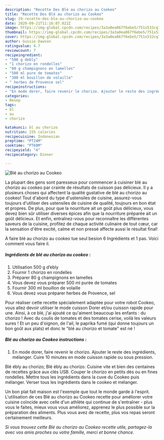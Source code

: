 ```yaml
---
description: "Recette Des Blé au chorizo au Cookeo"
title: "Recette Des Blé au chorizo au Cookeo"
slug: 29-recette-des-ble-au-chorizo-au-cookeo
date: 2020-09-21T11:16:07.022Z
image: https://img-global.cpcdn.com/recipes/3a3a0ea867f6ebe5/751x532cq70/ble-au-chorizo-au-cookeo-photo-principale-de-la-recette.jpg
thumbnail: https://img-global.cpcdn.com/recipes/3a3a0ea867f6ebe5/751x532cq70/ble-au-chorizo-au-cookeo-photo-principale-de-la-recette.jpg
cover: https://img-global.cpcdn.com/recipes/3a3a0ea867f6ebe5/751x532cq70/ble-au-chorizo-au-cookeo-photo-principale-de-la-recette.jpg
author: Gussie Dawson
ratingvalue: 4.7
reviewcount: 7
recipeingredient:
- "500 g debly"
- "1 chorizo en rondelles"
- "80 g champignons en lamelles"
- "500 ml pure de tomates"
- "300 ml bouillon de volaille"
- " herbes de Provence sel"
recipeinstructions:
- "En mode dorer, faire revenir le chorizo. Ajouter le reste des ingrédients, mélanger. Cuire 10 minutes en mode cuisson rapide ou sous pression."
categories:
- Resep
tags:
- bl
- au
- chorizo

katakunci: bl au chorizo 
nutrition: 155 calories
recipecuisine: Indonesian
preptime: "PT24M"
cooktime: "PT60M"
recipeyield: "4"
recipecategory: Dinner

---
```



![Blé au chorizo au Cookeo](https://img-global.cpcdn.com/recipes/3a3a0ea867f6ebe5/751x532cq70/ble-au-chorizo-au-cookeo-photo-principale-de-la-recette.jpg)

La plupart des gens sont paresseux pour commencer à cuisiner blé au chorizo au cookeo par crainte de résultats de cuisson pas délicieux. Il y a plusieurs choses qui affectent la qualité gustative de blé au chorizo au cookeo! Tout d'abord du type d'ustensiles de cuisine, assurez-vous toujours d'utiliser des ustensiles de cuisine de qualité, toujours en bon état et propres. De plus, pour que la nourriture ait un goût plus délicieux, vous devez bien sûr utiliser diverses épices afin que la nourriture préparée ait un goût délicieux. Et enfin, entraînez-vous pour reconnaître les différentes saveurs de la cuisine, profitez de chaque activité culinaire de tout cœur, car la sensation d'être excité, calme et non pressé affecte aussi le résultat final!

<!--inarticleads1-->

À faire blé au chorizo au cookeo tue seul besion 6 Ingrédients et 1 pas. Voici comment vous faire il.

##### Ingrédients de blé au chorizo au cookeo :

1. Utilisation 500 g d’ebly
1. Fournir 1 chorizo en rondelles
1. Préparer 80 g champignons en lamelles
1. Vous devez vous préparer 500 ml purée de tomates
1. Fournir 300 ml bouillon de volaille
1. Vous devez vous préparer  herbes de Provence, sel


Pour réaliser cette recette spécialement adaptée pour votre robot Cookeo, vous allez devoir utiliser le mode cuisson Dorer et/ou cuisson rapide pour une. Ainsi, à ce blé, j&#39;ai ajouté ce qu&#39;aiment beaucoup les enfants : du chorizo ! Avec du coulis de tomates et des tomates cerise, voilà les valeurs sures ! Et un peu d&#39;oignon, de l&#39;ail, le paprika fumé (qui donne toujours un bon goût aux plats) et donc le &#34;blé au chorizo et tomate&#34; est né ! 

<!--inarticleads2-->

##### Blé au chorizo au Cookeo instructions :

1. En mode dorer, faire revenir le chorizo. Ajouter le reste des ingrédients, mélanger. Cuire 10 minutes en mode cuisson rapide ou sous pression.


Blé ébly au chorizo; Blé ébly au chorizo. Cuisine vite et bien des centaines de recettes grâce aux clés USB. Couper le chorizo en petits dés ou en fines rondelles. Mettre tous les ingrédients dans la cuve du Cookeo puis mélanger. Verser tous les ingrédients dans le cookeo et mélanger. 

<!--inarticleads1-->

<p>
Un bon plat fait maison est l'exemple que tout le monde garde à l'esprit. L'utilisation de ces Blé au chorizo au Cookeo recette pour améliorer votre cuisine coïncide avec celle d'un athlète qui continue de s'entraîner - plus vous le faites, mieux vous vous améliorez, apprenez le plus possible sur la préparation des aliments. Plus vous avez de recette, plus vos repas seront certainement meilleurs.
</p>

<p>
<i>Si vous trouvez cette Blé au chorizo au Cookeo recette utile, partagez-la avec vos amis proches ou votre famille, merci et bonne chance.</i>
</p>
